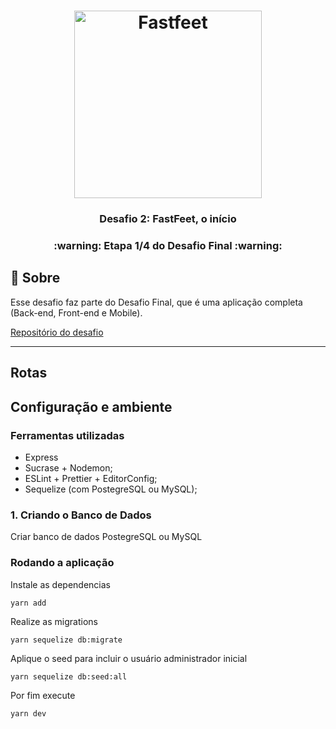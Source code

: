 <h1 align="center">
  <img alt="Fastfeet" title="Fastfeet" src="https://github.com/Rocketseat/bootcamp-gostack-desafio-02/blob/master/.github/logo.png" width="300px" />
</h1>

<h3 align="center">
  Desafio 2: FastFeet, o início
</h3>

<h3 align="center">
  :warning: Etapa 1/4 do Desafio Final :warning:
</h3>

## :rocket: Sobre

<p>Esse desafio faz parte do Desafio Final, que é uma aplicação completa (Back-end, Front-end e Mobile).</p>

[Repositório do desafio](https://github.com/Rocketseat/bootcamp-gostack-desafio-02/blob/master/README.md#desafio-02-iniciando-aplica%C3%A7%C3%A3o)

---

## Rotas

## **Configuração e ambiente**

### **Ferramentas utilizadas**

- Express
- Sucrase + Nodemon;
- ESLint + Prettier + EditorConfig;
- Sequelize (com PostegreSQL ou MySQL);

### **1. Criando o Banco de Dados**

<p>Criar banco de dados PostegreSQL ou MySQL</p>

### Rodando a aplicação

Instale as dependencias 

    yarn add

Realize as migrations

    yarn sequelize db:migrate

Aplique o seed para incluir o usuário administrador inicial

    yarn sequelize db:seed:all

Por fim execute 

    yarn dev
